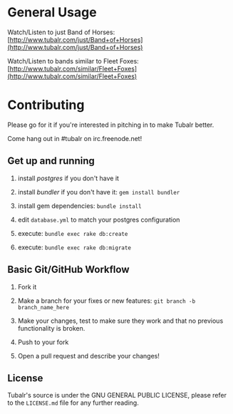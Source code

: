 # General Usage
Watch/Listen to just Band of Horses:
[http://www.tubalr.com/just/Band+of+Horses](http://www.tubalr.com/just/Band+of+Horses)

Watch/Listen to bands similar to Fleet Foxes:
[http://www.tubalr.com/similar/Fleet+Foxes](http://www.tubalr.com/similar/Fleet+Foxes)

# Contributing
Please go for it if you're interested in pitching in to make Tubalr better. 

Come hang out in #tubalr on irc.freenode.net!

## Get up and running

1. install *postgres* if you don't have it

2. install *bundler* if you don't have it: `gem install bundler`

3. install gem dependencies: `bundle install`

4. edit `database.yml` to match your postgres configuration

5. execute: `bundle exec rake db:create`

6. execute: `bundle exec rake db:migrate`

## Basic Git/GitHub Workflow

1. Fork it    

2. Make a branch for your fixes or new features: `git branch -b branch_name_here`

3. Make your changes, test to make sure they work and that no previous 
functionality is broken.

4. Push to your fork 

5. Open a pull request and describe your changes!

## License
Tubalr's source is under the GNU GENERAL PUBLIC LICENSE, please refer to the `LICENSE.md` file for any further reading.